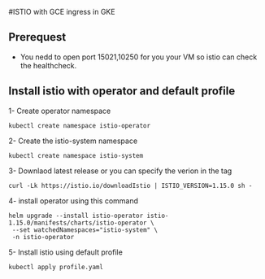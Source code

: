 #ISTIO with GCE ingress in GKE

## Prerequest 
- You nedd to open port 15021,10250 for you your VM so istio can check the healthcheck.

## Install istio with operator and default profile

1- Create operator namespace 
```
kubectl create namespace istio-operator
```

2- Create the istio-system namespace

```shell
kubectl create namespace istio-system
```

3- Downlaod latest release or you can specify the verion in the tag

```shell
curl -Lk https://istio.io/downloadIstio | ISTIO_VERSION=1.15.0 sh -
```

4- install operator using this command 
```
helm upgrade --install istio-operator istio-1.15.0/manifests/charts/istio-operator \
 --set watchedNamespaces="istio-system" \
 -n istio-operator
```
5- Install istio using default profile
```
kubectl apply profile.yaml
```
